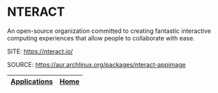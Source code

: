# NTERACT

 An open-source organization committed to creating fantastic interactive 
 computing experiences that allow people to collaborate with ease.

 SITE: https://nteract.io/

 SOURCE: https://aur.archlinux.org/packages/nteract-appimage

 | [Applications](https://portable-linux-apps.github.io/apps.html) | [Home](https://portable-linux-apps.github.io)
 | --- | --- |
